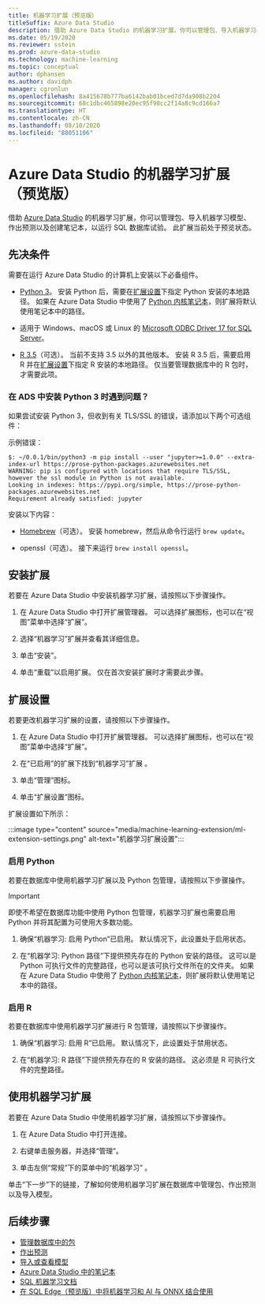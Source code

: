 ```yaml
---
title: 机器学习扩展（预览版）
titleSuffix: Azure Data Studio
description: 借助 Azure Data Studio 的机器学习扩展，你可以管理包、导入机器学习模型、作出预测以及创建笔记本，以运行 SQL 数据库试验。
ms.date: 05/19/2020
ms.reviewer: sstein
ms.prod: azure-data-studio
ms.technology: machine-learning
ms.topic: conceptual
author: dphansen
ms.author: davidph
manager: cgronlun
ms.openlocfilehash: 8a415678b777ba6142bab01bced7d7da908b2204
ms.sourcegitcommit: 68c1dbc465898e20ec95f98cc2f14a8c9cd166a7
ms.translationtype: HT
ms.contentlocale: zh-CN
ms.lasthandoff: 08/10/2020
ms.locfileid: "88051106"
---
```

# <a name="machine-learning-extension-preview-for-azure-data-studio"></a>Azure Data Studio 的机器学习扩展（预览版）

借助 [Azure Data Studio](what-is.md) 的机器学习扩展，你可以管理包、导入机器学习模型、作出预测以及创建笔记本，以运行 SQL 数据库试验。 此扩展当前处于预览状态。

## <a name="prerequisites"></a>先决条件

需要在运行 Azure Data Studio 的计算机上安装以下必备组件。

- [Python 3](https://www.python.org/downloads/)。 安装 Python 后，需要在[扩展设置](#settings)下指定 Python 安装的本地路径。 如果在 Azure Data Studio 中使用了 [Python 内核笔记本](notebooks-tutorial-python-kernel.md)，则扩展将默认使用笔记本中的路径。

- 适用于 Windows、macOS 或 Linux 的 [Microsoft ODBC Driver 17 for SQL Server](../connect/odbc/download-odbc-driver-for-sql-server.md)。

- [R 3.5](https://www.r-project.org/)（可选）。 当前不支持 3.5 以外的其他版本。 安装 R 3.5 后，需要启用 R 并在[扩展设置](#settings)下指定 R 安装的本地路径。 仅当要管理数据库中的 R 包时，才需要此项。

### <a name="trouble-installing-python-3-from-within-ads"></a>在 ADS 中安装 Python 3 时遇到问题？
如果尝试安装 Python 3，但收到有关 TLS/SSL 的错误，请添加以下两个可选组件：

示例错误：
```
$: ~/0.0.1/bin/python3 -m pip install --user "jupyter>=1.0.0" --extra-index-url https://prose-python-packages.azurewebsites.net
WARNING: pip is configured with locations that require TLS/SSL, however the ssl module in Python is not available.
Looking in indexes: https://pypi.org/simple, https://prose-python-packages.azurewebsites.net
Requirement already satisfied: jupyter
```

安装以下内容：

- [Homebrew](https://brew.sh)（可选）。 安装 homebrew，然后从命令行运行 `brew update`。

- openssl（可选）。 接下来运行 `brew install openssl`。

## <a name="install-the-extension"></a>安装扩展

若要在 Azure Data Studio 中安装机器学习扩展，请按照以下步骤操作。

1. 在 Azure Data Studio 中打开扩展管理器。 可以选择扩展图标，也可以在“视图”菜单中选择“扩展”。

1. 选择“机器学习”扩展并查看其详细信息。

1. 单击“安装”。

1. 单击“重载”以启用扩展。 仅在首次安装扩展时才需要此步骤。

<a name="settings"></a>

## <a name="extension-settings"></a>扩展设置

若要更改机器学习扩展的设置，请按照以下步骤操作。

1. 在 Azure Data Studio 中打开扩展管理器。 可以选择扩展图标，也可以在“视图”菜单中选择“扩展”。

1. 在“已启用”的扩展下找到“机器学习”扩展 。

1. 单击“管理”图标。

1. 单击“扩展设置”图标。

扩展设置如下所示：

:::image type="content" source="media/machine-learning-extension/ml-extension-settings.png" alt-text="机器学习扩展设置":::

### <a name="enable-python"></a>启用 Python

若要在数据库中使用机器学习扩展以及 Python 包管理，请按照以下步骤操作。

> [!IMPORTANT]
> 即使不希望在数据库功能中使用 Python 包管理，机器学习扩展也需要启用 Python 并将其配置为可使用大多数功能。

1. 确保“机器学习: 启用 Python”已启用。 默认情况下，此设置处于启用状态。

1. 在“机器学习: Python 路径”下提供预先存在的 Python 安装的路径。 这可以是 Python 可执行文件的完整路径，也可以是该可执行文件所在的文件夹。 如果在 Azure Data Studio 中使用了 [Python 内核笔记本](notebooks-tutorial-python-kernel.md)，则扩展将默认使用笔记本中的路径。

### <a name="enable-r"></a>启用 R

若要在数据库中使用机器学习扩展进行 R 包管理，请按照以下步骤操作。

1. 确保“机器学习: 启用 R”已启用。 默认情况下，此设置处于禁用状态。

1. 在“机器学习: R 路径”下提供预先存在的 R 安装的路径。 这必须是 R 可执行文件的完整路径。 

## <a name="use-the-machine-learning-extension"></a>使用机器学习扩展

若要在 Azure Data Studio 中使用机器学习扩展，请按照以下步骤操作。

1. 在 Azure Data Studio 中打开连接。

1. 右键单击服务器，并选择“管理”。

1. 单击左侧“常规”下的菜单中的“机器学习” 。

单击“下一步”下的链接，了解如何使用机器学习扩展在数据库中管理包、作出预测以及导入模型。

## <a name="next-steps"></a>后续步骤

- [管理数据库中的包](machine-learning-extension-manage-packages.md)
- [作出预测](machine-learning-extension-predictions.md)
- [导入或查看模型](machine-learning-extension-import-view-models.md)
- [Azure Data Studio 中的笔记本](notebooks-guidance.md)
- [SQL 机器学习文档](../machine-learning/index.yml)
- [在 SQL Edge（预览版）中将机器学习和 AI 与 ONNX 结合使用](/azure/azure-sql-edge/onnx-overview)
